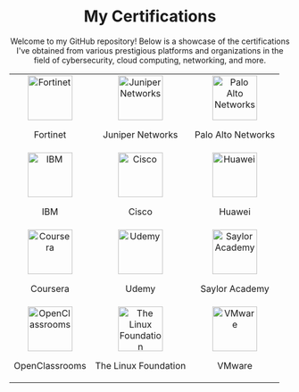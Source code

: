 <div align="center">
  <h1>My Certifications</h1>
  <p>Welcome to my GitHub repository! Below is a showcase of the certifications I've obtained from various prestigious platforms and organizations in the field of cybersecurity, cloud computing, networking, and more.</p>
</div>

<div align="center">
  <table>
    <tr>
      <td align="center">
        <img src="https://github.com/user-attachments/assets/0691eca4-1271-43c6-809c-f23e88453e93" alt="Fortinet" height="80">
        <p>Fortinet</p>
      </td>
      <td align="center">
        <img src="https://upload.wikimedia.org/wikipedia/commons/thumb/1/10/Juniper_Networks_logo.svg/2560px-Juniper_Networks_logo.svg.png" alt="Juniper Networks" height="80">
        <p>Juniper Networks</p>
      </td>
      <td align="center">
        <img src="https://upload.wikimedia.org/wikipedia/commons/thumb/7/7a/Palo_Alto_Networks_logo.svg/2560px-Palo_Alto_Networks_logo.svg.png" alt="Palo Alto Networks" height="80">
        <p>Palo Alto Networks</p>
      </td>
    </tr>
    <tr>
      <td align="center">
        <img src="https://upload.wikimedia.org/wikipedia/commons/thumb/5/51/IBM_logo.svg/2560px-IBM_logo.svg.png" alt="IBM" height="80">
        <p>IBM</p>
      </td>
      <td align="center">
        <img src="https://upload.wikimedia.org/wikipedia/commons/thumb/3/3e/Cisco_logo_blue_2016.svg/2560px-Cisco_logo_blue_2016.svg.png" alt="Cisco" height="80">
        <p>Cisco</p>
      </td>
      <td align="center">
        <img src="https://upload.wikimedia.org/wikipedia/commons/thumb/f/f0/Huawei_Standard_logo.svg/2560px-Huawei_Standard_logo.svg.png" alt="Huawei" height="80">
        <p>Huawei</p>
      </td>
    </tr>
    <tr>
      <td align="center">
        <img src="https://upload.wikimedia.org/wikipedia/commons/thumb/3/36/Coursera_logo.svg/2560px-Coursera_logo.svg.png" alt="Coursera" height="80">
        <p>Coursera</p>
      </td>
      <td align="center">
        <img src="https://upload.wikimedia.org/wikipedia/commons/thumb/4/49/Udemy_logo.svg/2560px-Udemy_logo.svg.png" alt="Udemy" height="80">
        <p>Udemy</p>
      </td>
      <td align="center">
        <img src="https://upload.wikimedia.org/wikipedia/commons/thumb/8/80/Saylor_Academy_Logo_2021.svg/2560px-Saylor_Academy_Logo_2021.svg.png" alt="Saylor Academy" height="80">
        <p>Saylor Academy</p>
      </td>
    </tr>
    <tr>
      <td align="center">
        <img src="https://upload.wikimedia.org/wikipedia/commons/thumb/0/0f/OpenClassrooms_Logo.svg/2560px-OpenClassrooms_Logo.svg.png" alt="OpenClassrooms" height="80">
        <p>OpenClassrooms</p>
      </td>
      <td align="center">
        <img src="https://upload.wikimedia.org/wikipedia/commons/thumb/3/35/Linux_Foundation_logo.svg/2560px-Linux_Foundation_logo.svg.png" alt="The Linux Foundation" height="80">
        <p>The Linux Foundation</p>
      </td>
      <td align="center">
        <img src="https://upload.wikimedia.org/wikipedia/commons/thumb/6/62/VMware_logo.svg/2560px-VMware_logo.svg.png" alt="VMware" height="80">
        <p>VMware</p>
      </td>
    </tr>
  </table>
</div>
